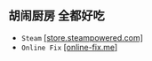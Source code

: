 ## 胡闹厨房 全都好吃
* `Steam` [[store.steampowered.com]](https://store.steampowered.com/app/1243830/_/)
* `Online Fix` [[online-fix.me]](https://online-fix.me/games/adventures/16610-overcooked-all-you-can-eat-po-seti.html)